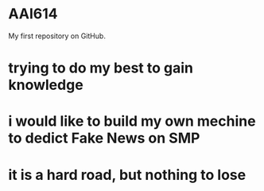 # AAI614
My first repository on GitHub.
# trying to do my best to gain knowledge 
# i would like to build my own mechine to dedict Fake News on SMP 
# it is a hard road, but nothing to lose 
